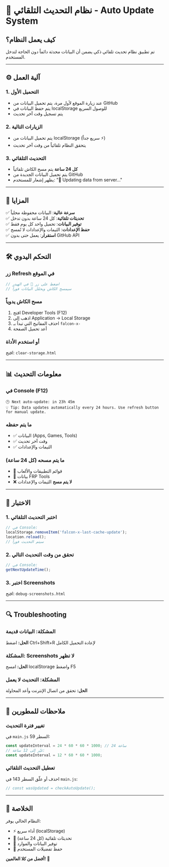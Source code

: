 # 🔄 نظام التحديث التلقائي - Auto Update System

## كيف يعمل النظام؟

تم تطبيق نظام تحديث تلقائي ذكي يضمن أن البيانات محدثة دائماً دون الحاجة لتدخل المستخدم.

---

## ⚙️ آلية العمل

### 1. **التحميل الأول**
- عند زيارة الموقع لأول مرة، يتم تحميل البيانات من GitHub
- يتم حفظ البيانات في localStorage للوصول السريع
- يتم تسجيل وقت آخر تحديث

### 2. **الزيارات التالية**
- يتم تحميل البيانات من localStorage (سريع جداً ⚡)
- يتحقق النظام تلقائياً من وقت آخر تحديث

### 3. **التحديث التلقائي**
- **كل 24 ساعة** يتم مسح الكاش تلقائياً
- يتم تحميل البيانات الجديدة من GitHub
- يظهر إشعار للمستخدم: "🔄 Updating data from server..."

---

## 🎯 المزايا

✅ **سرعة عالية**: البيانات محفوظة محلياً  
✅ **تحديثات تلقائية**: كل 24 ساعة بدون تدخل  
✅ **توفير البيانات**: تحميل واحد كل يوم فقط  
✅ **حفظ الإعدادات**: الثيمات والإعدادات لا تُمسح  
✅ **استقرار**: يعمل حتى بدون GitHub API  

---

## 🛠️ التحكم اليدوي

### زر Refresh في الموقع
```javascript
// اضغط على زر 🔄 في الهيدر
// سيمسح الكاش ويحمّل البيانات فوراً
```

### مسح الكاش يدوياً
1. افتح Developer Tools (F12)
2. اذهب إلى Application → Local Storage
3. احذف المفاتيح التي تبدأ بـ `falcon-x-`
4. أعد تحميل الصفحة

### أو استخدم الأداة
افتح: `clear-storage.html`

---

## 📊 معلومات التحديث

### في Console (F12)
```
🕒 Next auto-update: in 23h 45m
💡 Tip: Data updates automatically every 24 hours. Use refresh button for manual update.
```

### ما يتم حفظه
- ✅ البيانات (Apps, Games, Tools)
- ✅ وقت آخر تحديث
- ✅ الثيمات والإعدادات

### ما يتم مسحه (كل 24 ساعة)
- 🔄 قوائم التطبيقات والألعاب
- 🔄 بيانات FRP Tools
- ❌ **لا يتم مسح** الثيمات والإعدادات

---

## 🧪 الاختبار

### 1. اختبر التحديث التلقائي
```javascript
// في Console:
localStorage.removeItem('falcon-x-last-cache-update');
location.reload();
// سيتم التحديث فوراً
```

### 2. تحقق من وقت التحديث التالي
```javascript
// في Console:
getNextUpdateTime();
```

### 3. اختبر Screenshots
افتح: `debug-screenshots.html`

---

## 🔍 Troubleshooting

### المشكلة: البيانات قديمة
**الحل:** اضغط Ctrl+Shift+R لإعادة التحميل الكامل

### المشكلة: Screenshots لا تظهر
**الحل:** امسح localStorage واضغط F5

### المشكلة: التحديث لا يعمل
**الحل:** تحقق من اتصال الإنترنت وأعد المحاولة

---

## 📝 ملاحظات للمطورين

### تغيير فترة التحديث
في `main.js` السطر 59:
```javascript
const updateInterval = 24 * 60 * 60 * 1000; // 24 ساعة
// غيّر إلى 12 ساعة:
const updateInterval = 12 * 60 * 60 * 1000;
```

### تعطيل التحديث التلقائي
احذف أو علّق السطر 143 في `main.js`:
```javascript
// const wasUpdated = checkAutoUpdate();
```

---

## 🎉 الخلاصة

النظام الحالي يوفر:
- ⚡ أداء سريع (localStorage)
- 🔄 تحديثات تلقائية (كل 24 ساعة)
- 💾 توفير البيانات والموارد
- 🎨 حفظ تفضيلات المستخدم

**أفضل من كلا العالمين!** 🚀
